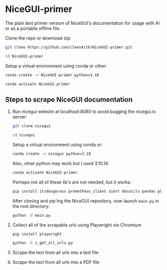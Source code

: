 # NiceGUI-primer
The plain text primer version of NiceGUI's documentation for usage with AI or as a portable offline file.

Clone the repo or download zip:
```sh
git clone https://github.com/cleesmith/NiceGUI-primer.git
```

```sh
cd NiceGUI-primer
```
Setup a virtual environment using conda or other:
```sh
conda create -n NiceGUI-primer python=3.10
```
```sh
conda activate NiceGUI-primer
```

## Steps to scrape NiceGUI documentation

1. Run nicegui website at localhost:8080 to avoid bugging the nicegui.io server:
	```sh 
	git clone nicegui
	```
	```sh
	cd nicegui
	```
	Setup a virtual environment using conda or:
	```sh
	conda create -n nicegui python=3.10
	```
	Also, other python may work but I used 3.10.14.
	```sh
	conda activate NiceGUI-primer
	```
	Perhaps not all of these lib's are not needed, but it works:
	```sh 
	pip install itsdangerous prometheus_client isort docutils pandas plotly pyecharts matplotlib requests dnspython
	```
	After cloning and pip'ing the NiceGUI repository, now launch `main.py` in the root directory:
	```sh 
	python -B main.py
	```

2. Collect all of the scrapable urls using Playwright via Chromium
	```sh
	pip install playwright
	```

	```sh
	python -B 1_get_all_urls.py
	```

3. Scrape the text from all urls into a text file

4. Scrape the text from all urls into a PDF file

